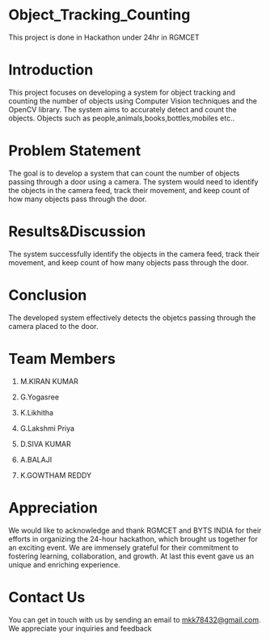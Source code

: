 # Object_Tracking_Counting
This project is done in Hackathon under 24hr in RGMCET
# Introduction
This project focuses on developing a system for object tracking and counting the number of objects using Computer Vision techniques and the OpenCV library.
The system aims to accurately detect and count the objects.
Objects such as people,animals,books,bottles,mobiles etc..
# Problem Statement
The goal is to develop a system that can count the number of objects passing through a door using a
camera. The system would need to identify the objects in the camera feed, track their movement,
and keep count of how many objects pass through the door.
# Results&Discussion
The system successfully identify the objects in the camera feed, track their movement,
and keep count of how many objects pass through the door.
# Conclusion
The developed system  effectively detects the objetcs passing through the camera placed to the door.
# Team Members
  1. M.KIRAN KUMAR
  
  2. G.Yogasree
  
  3. K.Likhitha
  
  4. G.Lakshmi Priya
  
  5. D.SIVA KUMAR
  
  6. A.BALAJI
  
  7. K.GOWTHAM REDDY
# Appreciation
We would like to acknowledge and thank RGMCET and BYTS INDIA for their efforts in organizing the 24-hour hackathon, which brought us together for an exciting event. We are immensely grateful for their commitment to fostering learning, collaboration, and growth. At last this event gave us an unique and enriching experience.
# Contact Us
You can get in touch with us by sending an email to mkk78432@gmail.com. We appreciate your inquiries and feedback
